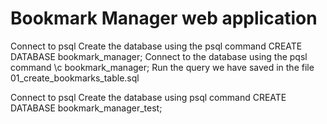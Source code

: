 # Bookmark Manager web application

Connect to psql
Create the database using the psql command CREATE DATABASE bookmark_manager;
Connect to the database using the pqsl command \c bookmark_manager;
Run the query we have saved in the file 01_create_bookmarks_table.sql

Connect to psql
Create the database using psql command CREATE DATABASE bookmark_manager_test;
